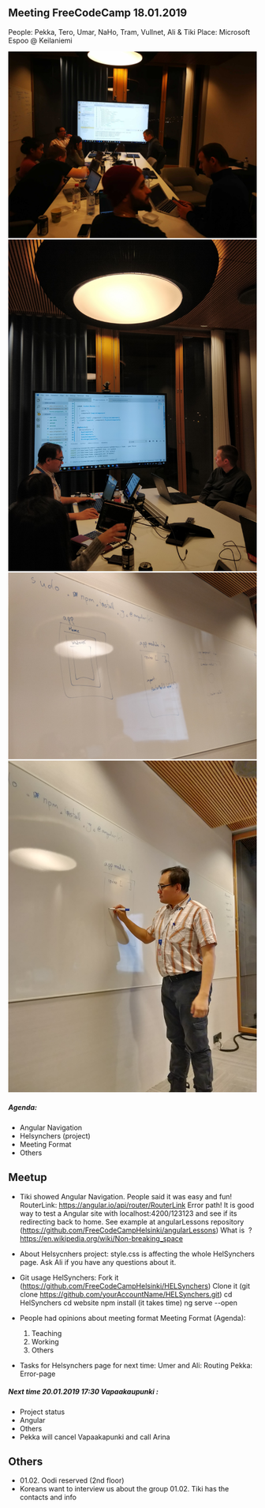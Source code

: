 ## Meeting FreeCodeCamp 18.01.2019
People: Pekka, Tero, Umar, NaHo, Tram, Vullnet, Ali & Tiki
Place: Microsoft Espoo @ Keilaniemi


![Photo](/img/2019-18-01_1.jpg)
![Photo](/img/2019-18-01_2.jpg)
![Photo](/img/2019-18-01_3.jpg)
![Photo](/img/2019-18-01_4.jpg)

##### Agenda: 
- Angular Navigation
- Helsynchers (project)
- Meeting Format
- Others

## Meetup
* Tiki showed Angular Navigation. People said it was easy and fun! 
    RouterLink: https://angular.io/api/router/RouterLink
    Error path! It is good way to test a Angular site with localhost:4200/123123 and see if its redirecting back to home. See example at angularLessons repository (https://github.com/FreeCodeCampHelsinki/angularLessons)
    What is &nbsp;? https://en.wikipedia.org/wiki/Non-breaking_space

* About Helsycnhers project: style.css is affecting the whole HelSynchers page. Ask Ali if you have any questions about it.
* Git usage HelSynchers:
    Fork it (https://github.com/FreeCodeCampHelsinki/HELSynchers)
    Clone it (git clone https://github.com/yourAccountName/HELSynchers.git)
    cd HelSynchers
    cd website
    npm install (it takes time)
    ng serve --open
* People had opinions about meeting format
    Meeting Format (Agenda):
    1. Teaching 
    2. Working
    3. Others
* Tasks for Helsynchers page for next time:
    Umer and Ali: Routing
    Pekka: Error-page

##### Next time 20.01.2019 17:30 Vapaakaupunki :
- Project status
- Angular
- Others
- Pekka will cancel Vapaakapunki and call Arina

## Others
- 01.02. Oodi reserved (2nd floor)
- Koreans want to interview us about the group 01.02. Tiki has the contacts and info
